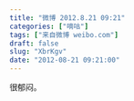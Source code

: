 ```yaml
---
title: "微博 2012.8.21 09:21"
categories: ["嘀咕"]
tags: ["来自微博 weibo.com"]
draft: false
slug: "XbrKgv"
date: "2012-08-21 09:21:00"
---
```


<p>很郁闷。 ​​​​</p>
